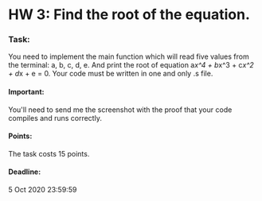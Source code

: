# HW 3: Find the root of the equation.

### Task:
You need to implement the main function which will read five values from the terminal: a, b, c, d, e. And print the root of equation a*x^4 + b*x^3 + c*x^2 + d*x + e = 0. Your code must be written in one and only .s file.

#### Important:
You'll need to send me the screenshot with the proof that your code compiles and runs correctly.

#### Points:
The task costs 15 points.

#### Deadline:
5 Oct 2020 23:59:59
